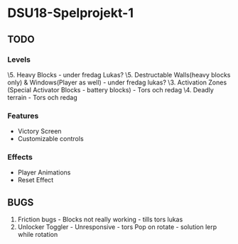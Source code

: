 # DSU18-Spelprojekt-1
## TODO
### Levels
\5. Heavy Blocks - under fredag Lukas?
\5. Destructable Walls(heavy blocks only) & Windows(Player as well) - under fredag lukas?
\3. Activation Zones (Special Activator Blocks - battery blocks) - Tors och redag
\4. Deadly terrain - Tors och redag

### Features
* Victory Screen
* Customizable controls

### Effects
* Player Animations
* Reset Effect

## BUGS
1. Friction bugs - Blocks not really working - tills tors lukas
2. Unlocker Toggler - Unresponsive - tors
Pop on rotate - solution lerp while rotation

